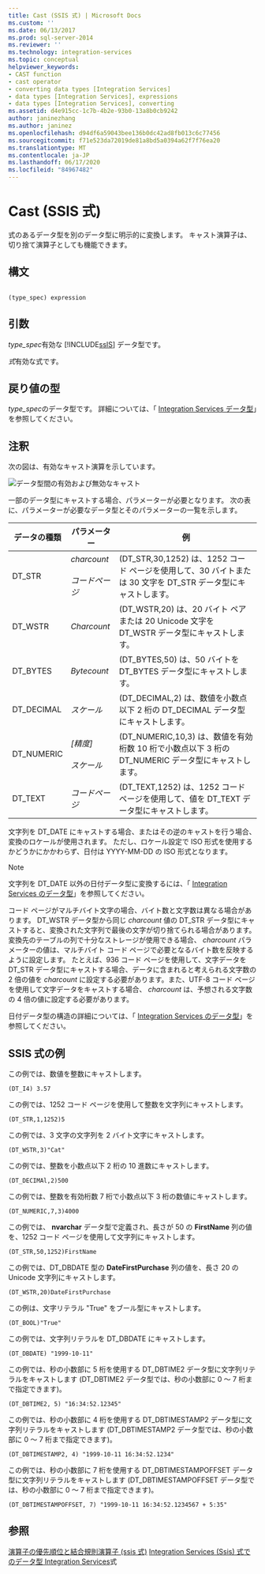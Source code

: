 ```yaml
---
title: Cast (SSIS 式) | Microsoft Docs
ms.custom: ''
ms.date: 06/13/2017
ms.prod: sql-server-2014
ms.reviewer: ''
ms.technology: integration-services
ms.topic: conceptual
helpviewer_keywords:
- CAST function
- cast operator
- converting data types [Integration Services]
- data types [Integration Services], expressions
- data types [Integration Services], converting
ms.assetid: d4e915cc-1c7b-4b2e-93b0-13a8b0cb9242
author: janinezhang
ms.author: janinez
ms.openlocfilehash: d94df6a59043bee136b0dc42ad8fb013c6c77456
ms.sourcegitcommit: f71e523da72019de81a8bd5a0394a62f7f76ea20
ms.translationtype: MT
ms.contentlocale: ja-JP
ms.lasthandoff: 06/17/2020
ms.locfileid: "84967482"
---
```

# <a name="cast-ssis-expression"></a>Cast (SSIS 式)
  式のあるデータ型を別のデータ型に明示的に変換します。 キャスト演算子は、切り捨て演算子としても機能できます。

## <a name="syntax"></a>構文

```

(type_spec) expression

```

## <a name="arguments"></a>引数
 *type_spec*有効な [!INCLUDE[ssIS](../../includes/ssis-md.md)] データ型です。

 *式*有効な式です。

## <a name="result-types"></a>戻り値の型
 *type_spec*のデータ型です。 詳細については、「 [Integration Services データ型](../data-flow/integration-services-data-types.md)」を参照してください。

## <a name="remarks"></a>注釈
 次の図は、有効なキャスト演算を示しています。

 ![データ型間の有効および無効なキャスト](../media/data-conversion.gif "データ型間の有効および無効なキャスト")

 一部のデータ型にキャストする場合、パラメーターが必要となります。 次の表に、パラメーターが必要なデータ型とそのパラメーターの一覧を示します。

|データの種類|パラメーター|例|
|---------------|---------------|-------------|
|DT_STR|*charcount*<br /><br /> *コードページ*|(DT_STR,30,1252) は、1252 コード ページを使用して、30 バイトまたは 30 文字を DT_STR データ型にキャストします。|
|DT_WSTR|*Charcount*|(DT_WSTR,20) は、20 バイト ペアまたは 20 Unicode 文字を DT_WSTR データ型にキャストします。|
|DT_BYTES|*Bytecount*|(DT_BYTES,50) は、50 バイトを DT_BYTES データ型にキャストします。|
|DT_DECIMAL|*スケール*|(DT_DECIMAL,2) は、数値を小数点以下 2 桁の DT_DECIMAL データ型にキャストします。|
|DT_NUMERIC|*[精度]*<br /><br /> *スケール*|(DT_NUMERIC,10,3) は、数値を有効桁数 10 桁で小数点以下 3 桁の DT_NUMERIC データ型にキャストします。|
|DT_TEXT|*コードページ*|(DT_TEXT,1252) は、1252 コード ページを使用して、値を DT_TEXT データ型にキャストします。|

 文字列を DT_DATE にキャストする場合、またはその逆のキャストを行う場合、変換のロケールが使用されます。 ただし、ロケール設定で ISO 形式を使用するかどうかにかかわらず、日付は YYYY-MM-DD の ISO 形式となります。

> [!NOTE]
>  文字列を DT_DATE 以外の日付データ型に変換するには、「 [Integration Services のデータ型](../data-flow/integration-services-data-types.md)」を参照してください。

 コード ページがマルチバイト文字の場合、バイト数と文字数は異なる場合があります。 DT_WSTR データ型から同じ *charcount* 値の DT_STR データ型にキャストすると、変換された文字列で最後の文字が切り捨てられる場合があります。 変換先のテーブルの列で十分なストレージが使用できる場合、 *charcount* パラメーターの値は、マルチバイト コード ページで必要となるバイト数を反映するように設定します。 たとえば、936 コード ページを使用して、文字データを DT_STR データ型にキャストする場合、データに含まれると考えられる文字数の 2 倍の値を *charcount* に設定する必要があります。また、UTF-8 コード ページを使用して文字データをキャストする場合、 *charcount* は、予想される文字数の 4 倍の値に設定する必要があります。

 日付データ型の構造の詳細については、「 [Integration Services のデータ型](../data-flow/integration-services-data-types.md)」を参照してください。

## <a name="ssis-expression-examples"></a>SSIS 式の例
 この例では、数値を整数にキャストします。

```
(DT_I4) 3.57
```

 この例では、1252 コード ページを使用して整数を文字列にキャストします。

```
(DT_STR,1,1252)5
```

 この例では、3 文字の文字列を 2 バイト文字にキャストします。

```
(DT_WSTR,3)"Cat"
```

 この例では、整数を小数点以下 2 桁の 10 進数にキャストします。

```
(DT_DECIMAl,2)500
```

 この例では、整数を有効桁数 7 桁で小数点以下 3 桁の数値にキャストします。

```
(DT_NUMERIC,7,3)4000
```

 この例では、 **nvarchar** データ型で定義され、長さが 50 の **FirstName** 列の値を、1252 コード ページを使用して文字列にキャストします。

```
(DT_STR,50,1252)FirstName
```

 この例では、DT_DBDATE 型の **DateFirstPurchase** 列の値を、長さ 20 の Unicode 文字列にキャストします。

```
(DT_WSTR,20)DateFirstPurchase
```

 この例は、文字リテラル "True" をブール型にキャストします。

```
(DT_BOOL)"True"
```

 この例では、文字列リテラルを DT_DBDATE にキャストします。

```
(DT_DBDATE) "1999-10-11"
```

 この例では、秒の小数部に 5 桁を使用する DT_DBTIME2 データ型に文字列リテラルをキャストします (DT_DBTIME2 データ型では、秒の小数部に 0 ～ 7 桁まで指定できます)。

```
(DT_DBTIME2, 5) "16:34:52.12345"
```

 この例では、秒の小数部に 4 桁を使用する DT_DBTIMESTAMP2 データ型に文字列リテラルをキャストします (DT_DBTIMESTAMP2 データ型では、秒の小数部に 0 ～ 7 桁まで指定できます)。

```
(DT_DBTIMESTAMP2, 4) "1999-10-11 16:34:52.1234"
```

 この例では、秒の小数部に 7 桁を使用する DT_DBTIMESTAMPOFFSET データ型に文字列リテラルをキャストします (DT_DBTIMESTAMPOFFSET データ型では、秒の小数部に 0 ～ 7 桁まで指定できます)。

```
(DT_DBTIMESTAMPOFFSET, 7) "1999-10-11 16:34:52.1234567 + 5:35"
```

## <a name="see-also"></a>参照
 [演算子の優先順位と結合規則](operator-precedence-and-associativity.md)[演算子 &#40;ssis 式&#41;](operators-ssis-expression.md) [Integration Services &#40;Ssis&#41; 式](integration-services-ssis-expressions.md)[でのデータ型 Integration Services](integration-services-data-types-in-expressions.md)式


